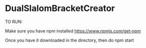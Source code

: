 # DualSlalomBracketCreator

TO RUN:

Make sure you have npm installed 
https://www.npmjs.com/get-npm

Once you have it downloaded in the directory, then do 
npm start

